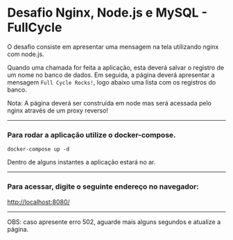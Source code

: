 # Desafio Nginx, Node.js e MySQL - FullCycle

O desafio consiste em apresentar uma mensagem na tela utilizando nginx com node.js.

Quando uma chamada for feita a aplicação, esta deverá salvar o registro de um nome no banco de dados.
Em seguida, a página deverá apresentar a mensagem `Full Cycle Rocks!`, logo abaixo uma lista com os registros do banco.

Nota: A página deverá ser construída em node mas será acessada pelo nginx através de um proxy reverso!

---

### Para rodar a aplicação utilize o docker-compose.

```
docker-compose up -d
```

Dentro de alguns instantes a aplicação estará no ar.

---

### Para acessar, digite o seguinte endereço no navegador:

[http://localhost:8080/](http://localhost:8080/)

---

OBS: caso apresente erro 502, aguarde mais alguns segundos e atualize a página.
